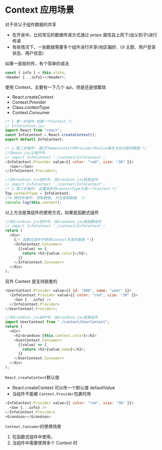 # Context 应用场景

对于非父子组件数据的共享

- 在开发中，比较常见的数据传递方式通过 props 属性自上而下(由父到子)进行传递
- 有些情况下，一些数据需要多个组件进行共享(地区偏好、UI 主题、用户登录状态、用户信息)

如果一层层的传，有个简单的语法

```js
const { info } = this.state;
<Header {...info}></Header>;
```

使用 Context，主要有一下几个 api，但是还是很繁琐

- React.createContext
- Context.Provider
- Class.contextType
- Context.Consumer

```js
/* 1.第一步操作.创建一个Context */
// InfoContext.jsx
import React from "react";
const InfoContext = React.createContext();
export default InfoContext;

/* 2.第二步操作: 通过ThemeContext中Provider中value属性为后代提供数据 */
//在main.jsx父组件中
// import InfoContext './context/InfoContext';
<InfoContext.Provider value={{ color: "red", size: "30" }}>
  <Son></Son>
</InfoContext.Provider>;

//在Grandson.jsx组件中，当Grandson.jsx是类组件
// import InfoContext './context/InfoContext';
/* 3.第三步操作: 设置组件的contextType为某一个Context */
Top.contextType = InfoContext;
/*4.第四步操作: 获取数据, 并且使用数据  */
console.log(this.context);
```

以上方法是类组件的使用方式，如果是函数式组件

```js
//在Grandson.jsx组件中，当Grandson.jsx是函数组件
// import InfoContext './context/InfoContext';
return (
  <div>
    {/* 函数式组件中使用Context共享的数据 */}
    <InfoContext.Consumer>
      {(value) => {
        return <h2>{value.color}</h2>;
      }}
    </InfoContext.Consumer>
  </div>
);
```

另外 Context 是支持嵌套的

```js
<UserContext.Provider value={{ id: "666", name: "user" }}>
  <InfoContext.Provider value={{ color: "red", size: "30" }}>
    <Son {...info} />
  </InfoContext.Provider>
</UserContext.Provider>;

//在Grandson.jsx组件中，当Grandson.jsx是类组件
import UserContext from "./context/UserContext";
return (
  <div>
    <h2>Grandson:{this.context.color}</h2>
    <UserContext.Consumer>
      {(value) => {
        return <h2>{value.name}</h2>;
      }}
    </UserContext.Consumer>
  </div>
);
```

`React.createContext`默认值

- React.createContext 可以传一个默认值 defaultValue
- 当组件不能被 `Context.Provider`包裹时用

```js
<InfoContext.Provider value={{ color: "red", size: "30" }}>
  <Son {...info} />
</InfoContext.Provider>
<Grandson></Grandson>
```

`Context.Consumer`的使用场景

1. 在函数式组件中使用，
2. 当组件中需要使用多个 Context 时
